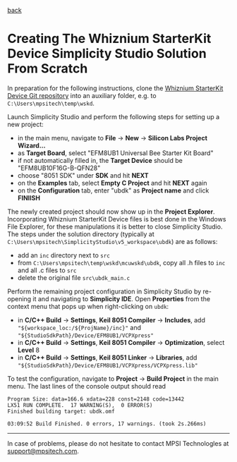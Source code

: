 [back](./README.md)

# Creating The Whiznium StarterKit Device Simplicity Studio Solution From Scratch

In preparation for the following instructions, clone the [Whiznium StarterKit Device Git repository](https://github.com/mpsitech/wskd-Whiznium-StarterKit-Device) into an auxiliary folder, e.g. to ``C:\Users\mpsitech\temp\wskd``.

Launch Simplicity Studio and perform the following steps for setting up a new project:

- in the main menu, navigate to __File__ -> __New__ -> __Silicon Labs Project Wizard...__
- as __Target Board__, select "EFM8UB1 Universal Bee Starter Kit Board"
- if not automatically filled in, the __Target Device__ should be "EFM8UB10F16G-B-QFN28"
- choose "8051 SDK" under __SDK__ and hit __NEXT__
- on the __Examples__ tab, select __Empty C Project__ and hit __NEXT__ again
- on the __Configuration__ tab, enter "ubdk" as __Project name__ and click __FINIISH__

The newly created project should now show up in the __Project Explorer__. Incorporating Whiznium StarterKit Device files is best done in the Windows File Explorer, for these manipulations it is better to close Simplicity Studio. The steps under the solution directory (typically at ``C:\Users\mpsitech\SimplicityStudio\v5_workspace\ubdk``) are as follows:

- add an ``inc`` directory next to ``src``
- from ``C:\Users\mpsitech\temp\wskd\mcuwskd\ubdk``, copy all .h files to ``inc`` and all .c files to ``src``
- delete the original file ``src\ubdk_main.c``

Perform the remaining project configuration in Simplicity Studio by re-opening it and navigating to __Simplicity IDE__. Open __Properties__ from the context menu that pops up when right-clicking on ``ubdk``:

- in __C/C++ Build__ -> __Settings__, __Keil 8051 Compiler__ -> __Includes__, add ``"${workspace_loc:/${ProjName}/inc}"`` and ``"${StudioSdkPath}/Device/EFM8UB1/VCPXpress"``
- in __C/C++ Build__ -> __Settings__, __Keil 8051 Compiler__ -> __Optimization__, select __Level__ 8
- in __C/C++ Build__ -> __Settings__, __Keil 8051 Linker__ -> __Libraries__, add ``"${StudioSdkPath}/Device/EFM8UB1/VCPXpress/VCPXpress.lib"``

To test the configuration, navigate to __Project__ -> __Build Project__ in the main menu. The last lines of the console output should read

```
Program Size: data=166.6 xdata=228 const=2148 code=13442
LX51 RUN COMPLETE.  17 WARNING(S),  0 ERROR(S)
Finished building target: ubdk.omf

03:09:52 Build Finished. 0 errors, 17 warnings. (took 2s.266ms)
```

---

In case of problems, please do not hesitate to contact MPSI Technologles at [support@mpsitech.com](mailto:support@mpsitech.com).
